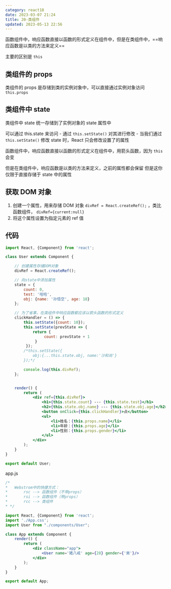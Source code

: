 ```yaml
---
category: react18
date: 2023-03-07 21:24
title: 20-类组件
updated: 2023-05-13 22:56
---
```


函数组件中，响应函数直接以函数的形式定义在组件中，但是在类组件中，==响应函数是以类的方法来定义==

主要的区别是 `this`

## 类组件的 props

类组件的 props 是存储到类的实例对象中，可以直接通过实例对象访问`this.props`

## 类组件中 state

类组件中 state 统一存储到了实例对象的 state 属性中

可以通过 this.state 来访问 - 通过 `this.setState()` 对其进行修改 - 当我们通过 `this.setState()` 修改 state 时，React 只会修改设置了的属性

函数组件中，响应函数直接以函数的形式定义在组件中，用箭头函数，因为 `this` 会变

但是在类组件中，响应函数是以类的方法来定义，之前的属性都会保留
但是这你仅限于直接存储于 state 中的属性

## 获取 DOM 对象

1. 创建一个属性，用来存储 DOM 对象
   `divRef = React.createRef();` ，类比函数组件， `divRef={current:null}`
2. 将这个属性设置为指定元素的 ref 值

## 代码

```jsx
import React, {Component} from 'react';

class User extends Component {

    // 创建属性存储DOM对象
    divRef = React.createRef();

    // 向state中添加属性
    state = {
        count: 0,
        test: '哈哈',
        obj: {name: '孙悟空', age: 18}
    };

    // 为了省事，在类组件中响应函数都应该以箭头函数的形式定义
    clickHandler = () => {
        this.setState({count: 10});
        this.setState(prevState => {
            return {
                 count: prevState + 1
             }
         });
        /*this.setState({
            obj:{...this.state.obj, name:'沙和尚'}
        });*/

        console.log(this.divRef);
    };


    render() {
        return (
            <div ref={this.divRef}>
                <h1>{this.state.count} --- {this.state.test}</h1>
                <h2>{this.state.obj.name} --- {this.state.obj.age}</h2>
                <button onClick={this.clickHandler}>点</button>
                <ul>
                    <li>姓名：{this.props.name}</li>
                    <li>年龄：{this.props.age}</li>
                    <li>性别：{this.props.gender}</li>
                </ul>
            </div>
        );
    }
}

export default User;

```

app.js

```jsx
/*
*   Webstrom中的快捷方式：
*       rsc --> 函数组件（不带props）
*       rsi --> 函数组件（带props）
*       rcc --> 类组件
* */

import React, {Component} from 'react';
import './App.css';
import User from "./components/User";

class App extends Component {
    render() {
        return (
            <div className="app">
                <User name='猪八戒' age={28} gender={'男'}/>
            </div>
        );
    }
}

export default App;
```